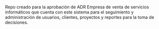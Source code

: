 Repo creado para la aprobación de ADR
Empresa de venta de servicios informáticos que cuenta con este sistema para el seguimiento y administración de usuarios, clientes, proyectos y reportes para la toma de decisiones.
